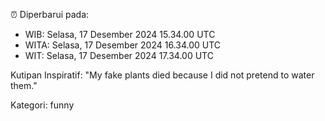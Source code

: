 ⏰ Diperbarui pada:
- WIB: Selasa, 17 Desember 2024 15.34.00 UTC
- WITA: Selasa, 17 Desember 2024 16.34.00 UTC
- WIT: Selasa, 17 Desember 2024 17.34.00 UTC

Kutipan Inspiratif:
"My fake plants died because I did not pretend to water them."


Kategori: funny

